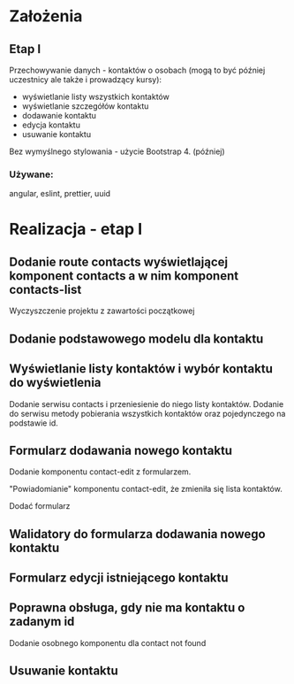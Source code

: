 # Założenia

## Etap I

Przechowywanie danych - kontaktów o osobach (mogą to być później uczestnicy ale także i prowadzący kursy):

- wyświetlanie listy wszystkich kontaktów
- wyświetlanie szczegółów kontaktu
- dodawanie kontaktu
- edycja kontaktu
- usuwanie kontaktu

Bez wymyślnego stylowania - użycie Bootstrap 4. (później)

### Używane:

angular, eslint, prettier, uuid



# Realizacja - etap I

## Dodanie route contacts wyświetlającej komponent contacts a w nim komponent contacts-list

Wyczyszczenie projektu z zawartości początkowej

## Dodanie podstawowego modelu dla kontaktu

## Wyświetlanie listy kontaktów i wybór kontaktu do wyświetlenia

Dodanie serwisu contacts i przeniesienie do niego listy kontaktów. Dodanie do serwisu metody pobierania wszystkich kontaktów oraz pojedynczego na podstawie id.

## Formularz dodawania nowego kontaktu

Dodanie komponentu contact-edit z formularzem.

"Powiadomianie" komponentu contact-edit, że zmieniła się lista kontaktów.

Dodać formularz

## Walidatory do formularza dodawania nowego kontaktu

## Formularz edycji istniejącego kontaktu

## Poprawna obsługa, gdy nie ma kontaktu o zadanym id

Dodanie osobnego komponentu dla contact not found

## Usuwanie kontaktu